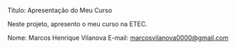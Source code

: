 Título: Apresentação do Meu Curso

Neste projeto, apresento o meu curso na ETEC.

Nome: Marcos Henrique Vilanova
E-mail: marcosvilanova0000@gmail.com
